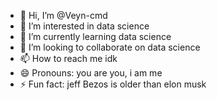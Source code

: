 - 👋 Hi, I’m @Veyn-cmd
- 👀 I’m interested in data science 
- 🌱 I’m currently learning data science 
- 💞️ I’m looking to collaborate on data science 
- 📫 How to reach me idk
- 😄 Pronouns: you are you, i am me
- ⚡ Fun fact: jeff Bezos is older than elon musk
  

<!---
Veyn-cmd/Veyn-cmd is a ✨ special ✨ repository because its `README.md` (this file) appears on your GitHub profile.
You can click the Preview link to take a look at your changes.
--->

